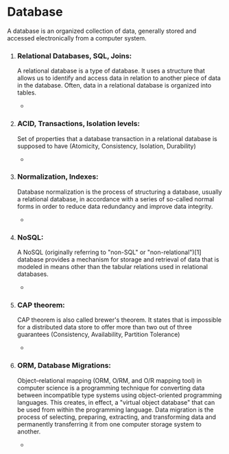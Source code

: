 # Database

A database is an organized collection of data, generally stored and accessed electronically from a computer system.

1. ### Relational Databases, SQL, Joins:

   <p>‍A relational database is a type of database. It uses a structure that allows us to identify and access data in relation to another piece of data in the database. Often, data in a relational database is organized into tables.</p>

   - []()

2. ### ACID, Transactions, Isolation levels:

   <p>‍Set of properties that a database transaction in a relational database is supposed to have (Atomicity, Consistency, Isolation, Durability)</p>

   - []()

3. ### Normalization, Indexes:

   <p>‍Database normalization is the process of structuring a database, usually a relational database, in accordance with a series of so-called normal forms in order to reduce data redundancy and improve data integrity.</p>

   - []()

4. ### NoSQL:

   <p>‍A NoSQL (originally referring to "non-SQL" or "non-relational")[1] database provides a mechanism for storage and retrieval of data that is modeled in means other than the tabular relations used in relational databases.</p>

   - []()

5. ### CAP theorem:

   <p>‍CAP theorem is also called brewer's theorem. It states that is impossible for a distributed data store to offer more than two out of three guarantees (Consistency, Availability, Partition Tolerance)</p>

   - []()

6. ### ORM, Database Migrations:

   <p>‍Object–relational mapping (ORM, O/RM, and O/R mapping tool) in computer science is a programming technique for converting data between incompatible type systems using object-oriented programming languages. This creates, in effect, a "virtual object database" that can be used from within the programming language. Data migration is the process of selecting, preparing, extracting, and transforming data and permanently transferring it from one computer storage system to another.</p>

   - []()

